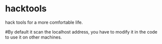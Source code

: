 # hacktools
hack tools for a more comfortable life.

#By default it scan the localhost address, you have to modify it in the code to use it on other machines.
